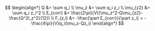 $$
\begin{align*}
Q &= \sum q_i \\
\mu_z &= \sum q_i z_i \\
\mu_{z2} &= \sum q_i z_i^2 \\
E_{corr} &= \frac{2\pi}{V}(\mu_z^2-Q\mu_{z2}-\frac{Q^2l_z^2}{12}) \\
F_{z,i} &= -\frac{\part E_{corr}}{\part z_i} = -\frac{4\pi}{V}q_i(\mu_z-Qz_i)
\end{align*}
$$

